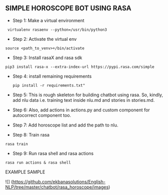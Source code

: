 ## SIMPLE HOROSCOPE BOT USING RASA


- Step 1: Make a virtual environment

```
 virtualenv rasaenv --python=/usr/bin/python3
```

- Step 2: Activate the virtual env

```
source <path_to_venv>+/bin/activate
```

- Step 3: Install rasaX and rasa sdk

```
pip3 install rasa-x --extra-index-url https://pypi.rasa.com/simple
```

- Step 4: install remaining requirements

  ```
  pip install -r requirements.txt"
   ```

- Step 5: This is rough skeleton for building chatbot using rasa. So, kindly, add nlu data i.e. training text inside nlu.md and stories in stories.md.

- Step 6: Also, add actions in actions.py and custom component for autocorrect component too.

- Step 7: Add horoscope list and add the path to nlu.

- Step 8: Train rasa

```
rasa train

```

- Step 9: Run rasa shell and rasa actions

```
rasa run actions & rasa shell

```


EXAMPLE SAMPLE

![] (https://github.com/ekbanasolutions/English-NLP/tree/master/chatbot/rasa_horoscope/images)
